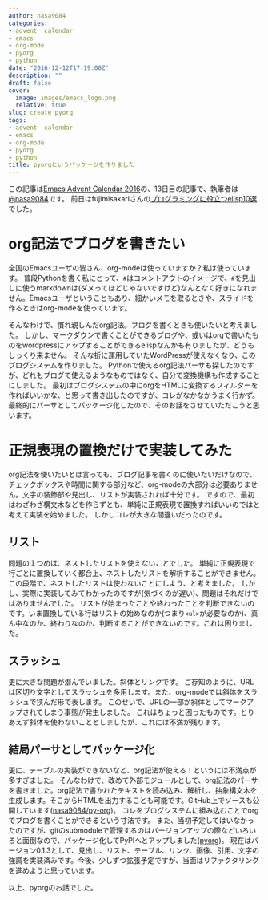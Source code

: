 ```yaml
---
author: nasa9084
categories:
- advent  calendar
- emacs
- org-mode
- pyorg
- python
date: "2016-12-12T17:19:00Z"
description: ""
draft: false
cover:
  image: images/emacs_logo.png
  relative: true
slug: create_pyorg
tags:
- advent  calendar
- emacs
- org-mode
- pyorg
- python
title: pyorgというパッケージを作りました
---
```



この記事は[Emacs Advent Calendar 2016](http://qiita.com/advent-calendar/2016/emacs)の、13日目の記事で、執筆者は  [@nasa9084](https://twitter.com/nasa9084)です。
前日はfujimisakariさんの[プログラミングに役立つelisp10選](http://blog.fujimisakari.com/elisp_useful_for_programming/)でした。

# org記法でブログを書きたい
全国のEmacsユーザの皆さん、org-modeは使っていますか？私は使っています。
普段Pythonを書く私にとって、`#`はコメントアウトのイメージで、`#`を見出しに使うmarkdownは(ダメってほどじゃないですけど)なんとなく好きになれません。Emacsユーザということもあり、細かいメモを取るときや、スライドを作るときはorg-modeを使っています。

そんなわけで、慣れ親しんだorg記法。ブログを書くときも使いたいと考えました。
しかし、マークダウンで書くことができるブログや、或いはorgで書いたものをwordpressにアップすることができるelispなんかも有りましたが、どうもしっくり来ません。
そんな折に運用していたWordPressが使えなくなり、このブログシステムを作りました。
Pythonで使えるorg記法パーサも探したのですが、どれもブログで使えるようなものではなく、自分で変換機構も作成することにしました。
最初はブログシステムの中にorgをHTMLに変換するフィルターを作ればいいかな、と思って書き出したのですが、コレがなかなかうまく行かず。最終的にパーサとしてパッケージ化したので、そのお話をさせていただこうと思います。

# 正規表現の置換だけで実装してみた
org記法を使いたいとは言っても、ブログ記事を書くのに使いたいだけなので、チェックボックスや時間に関する部分など、org-modeの大部分は必要ありません。文字の装飾部や見出し、リストが実装されれば十分です。
ですので、最初はわざわざ構文木などを作らずとも、単純に正規表現で置換すればいいのではと考えて実装を始めました。
しかしコレが大きな間違いだったのです。

## リスト
問題の１つめは、ネストしたリストを使えないことでした。
単純に正規表現で行ごとに置換していく都合上、ネストしたリストを解析することができません。この段階で、ネストしたリストは使わないことにしよう、と考えました。
しかし、実際に実装してみてわかったのですが(気づくのが遅い)、問題はそれだけではありませんでした。
リストが始まったことや終わったことを判断できないのです。いま置換している行はリストの始めなのか(つまり`<ul>`が必要なのか)、真ん中なのか、終わりなのか、判断することができないのです。これは困りました。

## スラッシュ
更に大きな問題が潜んでいました。斜体とリンクです。
ご存知のように、URLは区切り文字としてスラッシュを多用します。また、org-modeでは斜体をスラッシュで挟んだ形で表します。
このせいで、URLの一部が斜体としてマークアップされてしまう事態が発生しました。
これはちょっと困ったものです。とりあえず斜体を使わないこととしましたが、これには不満が残ります。

## 結局パーサとしてパッケージ化
更に、テーブルの実装ができないなど、org記法が使える！というには不満点が多すぎました。
そんなわけで、改めて外部モジュールとして、org記法のパーサを書きました。org記法で書かれたテキストを読み込み、解析し、抽象構文木を生成します。そこからHTMLを出力することも可能です。GitHub上でソースも公開しています([nasa9084/py-org](https://github.com/nasa9084/py-org][nasa9084/py-org))。
コレをブログシステムに組み込むことでorgでブログを書くことができるという寸法です。
また、当初予定してはいなかったのですが、gitのsubmoduleで管理するのはバージョンアップの際などいろいろと面倒なので、パッケージ化してPyPIへとアップしました([pyorg](https://pypi.python.org/pypi/pyorg))。
現在はバージョン0.1.3として、見出し、リスト、テーブル、リンク、画像、引用、文字の強調を実装済みです。今後、少しずつ拡張予定ですが、当面はリファクタリングを進めようと思っています。

以上、pyorgのお話でした。

